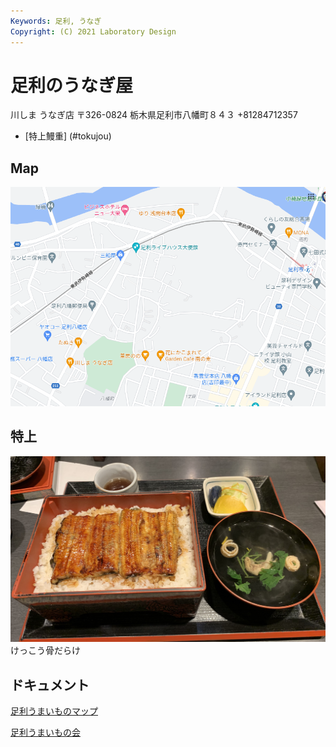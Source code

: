 ```yaml
---
Keywords: 足利, うなぎ
Copyright: (C) 2021 Laboratory Design
---
```


# 足利のうなぎ屋

川しま うなぎ店
〒326-0824 栃木県足利市八幡町８４３
+81284712357

* [特上鰻重] (#tokujou)

## Map

![Map](./Cap.bmp)

## <span id="tokujou">特上</span>

![](./足利川しま-特上.jpg)
けっこう骨だらけ

## ドキュメント

[足利うまいものマップ](topmap2.pdf) 

[足利うまいもの会](http://umaimonokai.ashikaga.info/)
